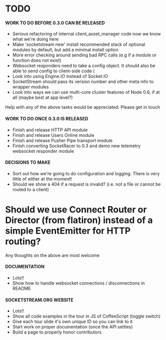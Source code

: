 TODO
====

#### WORK TO DO BEFORE 0.3.0 CAN BE RELEASED

* Serious refactoring of internal client_asset_manager code now we know what we're doing here
* Make 'socketstream new' install recommended stack of optional modules by default, but add a minimal install option
* More error checking around sending bad RPC calls (e.g if a module or function does not exist)
* Websocket responders need to take a config object. It should also be able to send config to client-side code (
* Look into using Engine.IO instead of Socket.IO
* SocketStream should pass its version number and other meta info to wrapper modules
* Look into ways we can use multi-core cluster features of Node 0.6, if at all (maybe best at app level?)

Help with any of the above tasks would be appreciated. Please get in touch


#### WORK TO DO ONCE 0.3.0 IS RELEASED

* Finish and release HTTP API module
* Finish and release Users Online module
* Finish and release Pusher Pipe transport module
* Finish converting SocketRacer to 0.3 and demo new telemetry websocket responder module


#### DECISIONS TO MAKE

* Sort out how we're going to do configuration and logging. There is very little of either at the moment!
* Should we show a 404 if a request is invalid? (i.e. not a file or cannot be routed to a client)
# Should we use Connect Router or Director (from flatiron) instead of a simple EventEmitter for HTTP routing?

Any thoughts on the above are most welcome


#### DOCUMENTATION

* Lots!!
* Show how to handle websocket connections / disconnections in README


#### SOCKETSTREAM.ORG WEBSITE

* Lots!!
* Show all code examples in the tour in JS of CoffeeScript (toggle switch)
* Give each tour slide it's own unique ID so you can link to it
* Start work on proper documentation (once the API settles)
* Build a page to properly honor contributors